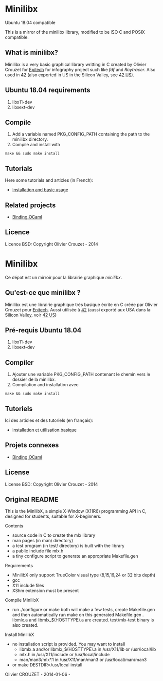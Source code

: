 Minilibx
========

Ubuntu 18.04 compatible

This is a mirror of the minilibx library, modified to be ISO C and POSIX compatible.

## What is minilibx?

Minilibx is a very basic graphical library writting in C created by Olivier Crouzet for [Epitech](http://www.epitech.eu/) for infography project such like *fdf* and *Raytracer*.
Also used in [42](https://42.fr) (also exported in US in the Silicon Valley, see [42 US](https://42.us.org)).

## Ubuntu 18.04 requirements

1. libx11-dev
2. libxext-dev

## Compile

1. Add a variable named PKG_CONFIG_PATH containing the path to the minilibx
directory.
2. Compile and install with
```
make && sudo make install
```

## Tutorials

Here some tutorials and articles (in French):
* [Installation and basic usage](https://achedeuzot.me/2014/12/20/installer-la-minilibx/)

## Related projects

* [Binding OCaml](https://github.com/dannywillems/ocaml-minilibx)

## Licence

Licence BSD: Copyright Olivier Crouzet - 2014

Minilibx
======================================

Ce dépot est un mirroir pour la librairie graphique *minilibx*.

## Qu'est-ce que minilibx ?

Minilibx est une librairie graphique très basique écrite en C créée par Olivier Crouzet pour [Epitech](http://www.epitech.eu).
Aussi utilisée à [42](https://42.fr) (aussi exporté aux USA dans la Silicon Valley, voir [42
US](https://42.us.org)) 

## Pré-requis Ubuntu 18.04

1. libx11-dev
2. libxext-dev

## Compiler

1. Ajouter une variable PKG_CONFIG_PATH contenant le chemin vers le dossier de
   la minilibx.
2. Compilation and installation avec
```
make && sudo make install
```

## Tutoriels

Ici des articles et des tutoriels (en français):

* [Installation et utilisation basique](https://achedeuzot.me/2014/12/20/installer-la-minilibx/)

## Projets connexes

* [Binding OCaml](https://github.com/dannywillems/ocaml-minilibx)

## License

License BSD: Copyright Olivier Crouzet - 2014


## Original README


This is the MinilibX, a simple X-Window (X11R6) programming API
in C, designed for students, suitable for X-beginners.


Contents

 - source code in C to create the mlx library
 - man pages (in man/ directory)
 - a test program (in test/ directory) is built
   with the library
 - a public include file mlx.h
 - a tiny configure script to generate an appropriate Makefile.gen


Requirements

 - MinilibX only support TrueColor visual type (8,15,16,24 or 32 bits depth)
 - gcc
 - X11 include files
 - XShm extension must be present


Compile MinilibX

 - run ./configure or make
   both will make a few tests, create Makefile.gen
   and then automatically run make on this generated Makefile.gen .
   libmlx.a and libmlx_$(HOSTTYPE).a are created.
   test/mlx-test binary is also created.


Install MinilibX

 - no installation script is provided. You may want to install
     - libmlx.a and/or libmlx_$(HOSTTYPE).a in /usr/X11/lib or /usr/local/lib
     - mlx.h in /usr/X11/include or /usr/local/include
     - man/man3/mlx*.1 in /usr/X11/man/man3 or /usr/local/man/man3
 - or make DESTDIR=/usr/local install


 Olivier CROUZET - 2014-01-06 -
